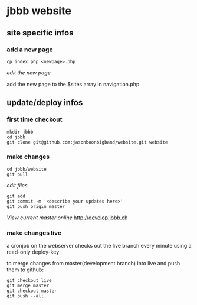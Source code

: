 # jbbb website

## site specific infos

### add a new page

```
cp index.php <newpage>.php
```

*edit the new page*

add the new page to the $sites array in navigation.php


## update/deploy infos

### first time checkout

```
mkdir jbbb
cd jbbb
git clone git@github.com:jasonboonbigband/website.git website
```

### make changes

```
cd jbbb/website
git pull
```

*edit files*

```
git add .
git commit -m '<describe your updates here>'
git push origin master
```

*View current master online*
http://develop.jbbb.ch

### make changes live
a cronjob on the webserver checks out the live branch every minute using a read-only deploy-key

to merge changes from master(development branch) into live and push them to github:

```
git checkout live
git merge master
git checkout master
git push --all
```
